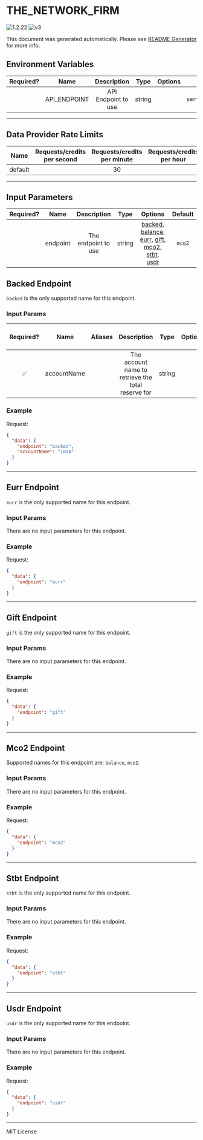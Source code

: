 # THE_NETWORK_FIRM

![1.2.22](https://img.shields.io/github/package-json/v/smartcontractkit/external-adapters-js?filename=packages/sources/the-network-firm/package.json) ![v3](https://img.shields.io/badge/framework%20version-v3-blueviolet)

This document was generated automatically. Please see [README Generator](../../scripts#readme-generator) for more info.

## Environment Variables

| Required? |     Name     |     Description     |  Type  | Options |                                   Default                                   |
| :-------: | :----------: | :-----------------: | :----: | :-----: | :-------------------------------------------------------------------------: |
|           | API_ENDPOINT | API Endpoint to use | string |         | `https://api.oracle-services.ledgerlens.io/v1/chainlink/proof-of-reserves/` |

---

## Data Provider Rate Limits

|  Name   | Requests/credits per second | Requests/credits per minute | Requests/credits per hour | Note |
| :-----: | :-------------------------: | :-------------------------: | :-----------------------: | :--: |
| default |                             |             30              |                           |      |

---

## Input Parameters

| Required? |   Name   |     Description     |  Type  |                                                                                    Options                                                                                    | Default |
| :-------: | :------: | :-----------------: | :----: | :---------------------------------------------------------------------------------------------------------------------------------------------------------------------------: | :-----: |
|           | endpoint | The endpoint to use | string | [backed](#backed-endpoint), [balance](#mco2-endpoint), [eurr](#eurr-endpoint), [gift](#gift-endpoint), [mco2](#mco2-endpoint), [stbt](#stbt-endpoint), [usdr](#usdr-endpoint) | `mco2`  |

## Backed Endpoint

`backed` is the only supported name for this endpoint.

### Input Params

| Required? |    Name     | Aliases |                    Description                     |  Type  | Options | Default | Depends On | Not Valid With |
| :-------: | :---------: | :-----: | :------------------------------------------------: | :----: | :-----: | :-----: | :--------: | :------------: |
|    ✅     | accountName |         | The account name to retrieve the total reserve for | string |         |         |            |                |

### Example

Request:

```json
{
  "data": {
    "endpoint": "backed",
    "accountName": "IBTA"
  }
}
```

---

## Eurr Endpoint

`eurr` is the only supported name for this endpoint.

### Input Params

There are no input parameters for this endpoint.

### Example

Request:

```json
{
  "data": {
    "endpoint": "eurr"
  }
}
```

---

## Gift Endpoint

`gift` is the only supported name for this endpoint.

### Input Params

There are no input parameters for this endpoint.

### Example

Request:

```json
{
  "data": {
    "endpoint": "gift"
  }
}
```

---

## Mco2 Endpoint

Supported names for this endpoint are: `balance`, `mco2`.

### Input Params

There are no input parameters for this endpoint.

### Example

Request:

```json
{
  "data": {
    "endpoint": "mco2"
  }
}
```

---

## Stbt Endpoint

`stbt` is the only supported name for this endpoint.

### Input Params

There are no input parameters for this endpoint.

### Example

Request:

```json
{
  "data": {
    "endpoint": "stbt"
  }
}
```

---

## Usdr Endpoint

`usdr` is the only supported name for this endpoint.

### Input Params

There are no input parameters for this endpoint.

### Example

Request:

```json
{
  "data": {
    "endpoint": "usdr"
  }
}
```

---

MIT License
